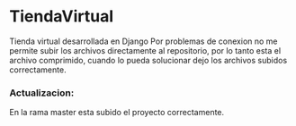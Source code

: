 # TiendaVirtual
Tienda virtual desarrollada en Django
Por problemas de conexion no me permite subir los archivos directamente al repositorio, por lo tanto esta el archivo comprimido, cuando lo pueda solucionar dejo los archivos subidos correctamente.

### Actualizacion: 
En la rama master esta subido el proyecto correctamente.
